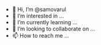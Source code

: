 - 👋 Hi, I’m @samovarul
- 👀 I’m interested in ...
- 🌱 I’m currently learning ...
- 💞️ I’m looking to collaborate on ...
- 📫 How to reach me ...

<!---
samovarul/samovarul is a ✨ special ✨ repository because its `README.md` (this file) appears on your GitHub profile.
You can click the Preview link to take a look at your changes.
--->
